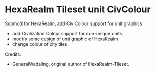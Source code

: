 # HexaRealm Tileset unit CivColour
Submod for HexaRealm, add Civ Colour support for unit graphics
* add Civilization Colour support for non-unique units
* modify some design of unit graphic of HexaRealm
* change colour of city tiles.

Credits:
* GeneralWadaling, original author of HexaRealm-Tileset.
